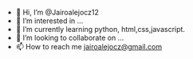 - 👋 Hi, I’m @Jairoalejocz12
- 👀 I’m interested in ...
- 🌱 I’m currently learning python, html,css,javascript.
- 💞️ I’m looking to collaborate on ...
- 📫 How to reach me jairoalejocz@gmail.com

<!---
Jairoalejocz12/Jairoalejocz12 is a ✨ special ✨ repository because its `README.md` (this file) appears on your GitHub profile.
You can click the Preview link to take a look at your changes.
--->
